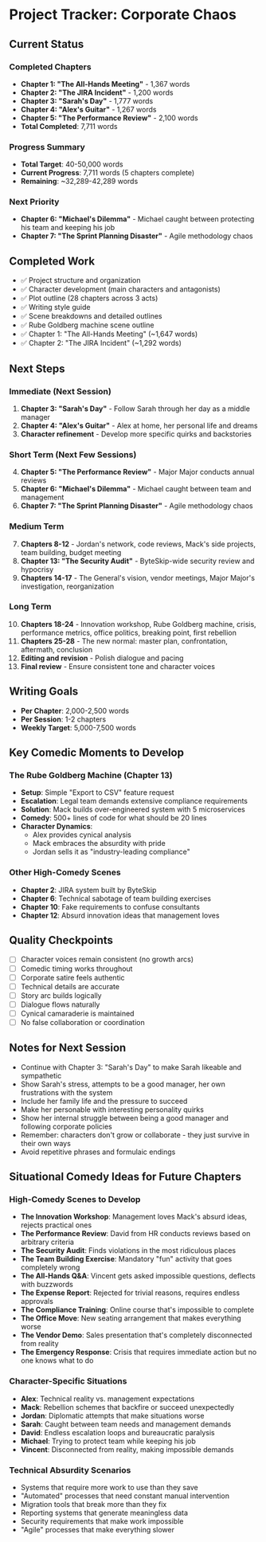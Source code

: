 # Project Tracker: Corporate Chaos

## Current Status

### Completed Chapters
- **Chapter 1: "The All-Hands Meeting"** - 1,367 words
- **Chapter 2: "The JIRA Incident"** - 1,200 words  
- **Chapter 3: "Sarah's Day"** - 1,777 words
- **Chapter 4: "Alex's Guitar"** - 1,267 words
- **Chapter 5: "The Performance Review"** - 2,100 words
- **Total Completed**: 7,711 words

### Progress Summary
- **Total Target**: 40-50,000 words
- **Current Progress**: 7,711 words (5 chapters complete)
- **Remaining**: ~32,289-42,289 words

### Next Priority
- **Chapter 6: "Michael's Dilemma"** - Michael caught between protecting his team and keeping his job
- **Chapter 7: "The Sprint Planning Disaster"** - Agile methodology chaos



## Completed Work
- ✅ Project structure and organization
- ✅ Character development (main characters and antagonists)
- ✅ Plot outline (28 chapters across 3 acts)
- ✅ Writing style guide
- ✅ Scene breakdowns and detailed outlines
- ✅ Rube Goldberg machine scene outline
- ✅ Chapter 1: "The All-Hands Meeting" (~1,647 words)
- ✅ Chapter 2: "The JIRA Incident" (~1,292 words)

## Next Steps

### Immediate (Next Session)
1. **Chapter 3: "Sarah's Day"** - Follow Sarah through her day as a middle manager
2. **Chapter 4: "Alex's Guitar"** - Alex at home, her personal life and dreams
3. **Character refinement** - Develop more specific quirks and backstories

### Short Term (Next Few Sessions)
4. **Chapter 5: "The Performance Review"** - Major Major conducts annual reviews
5. **Chapter 6: "Michael's Dilemma"** - Michael caught between team and management
6. **Chapter 7: "The Sprint Planning Disaster"** - Agile methodology chaos

### Medium Term
7. **Chapters 8-12** - Jordan's network, code reviews, Mack's side projects, team building, budget meeting
8. **Chapter 13: "The Security Audit"** - ByteSkip-wide security review and hypocrisy
9. **Chapters 14-17** - The General's vision, vendor meetings, Major Major's investigation, reorganization

### Long Term
10. **Chapters 18-24** - Innovation workshop, Rube Goldberg machine, crisis, performance metrics, office politics, breaking point, first rebellion
11. **Chapters 25-28** - The new normal: master plan, confrontation, aftermath, conclusion
12. **Editing and revision** - Polish dialogue and pacing
13. **Final review** - Ensure consistent tone and character voices

## Writing Goals
- **Per Chapter**: 2,000-2,500 words
- **Per Session**: 1-2 chapters
- **Weekly Target**: 5,000-7,500 words

## Key Comedic Moments to Develop

### The Rube Goldberg Machine (Chapter 13)
- **Setup**: Simple "Export to CSV" feature request
- **Escalation**: Legal team demands extensive compliance requirements
- **Solution**: Mack builds over-engineered system with 5 microservices
- **Comedy**: 500+ lines of code for what should be 20 lines
- **Character Dynamics**: 
  - Alex provides cynical analysis
  - Mack embraces the absurdity with pride
  - Jordan sells it as "industry-leading compliance"

### Other High-Comedy Scenes
- **Chapter 2**: JIRA system built by ByteSkip
- **Chapter 6**: Technical sabotage of team building exercises
- **Chapter 10**: Fake requirements to confuse consultants
- **Chapter 12**: Absurd innovation ideas that management loves

## Quality Checkpoints
- [ ] Character voices remain consistent (no growth arcs)
- [ ] Comedic timing works throughout
- [ ] Corporate satire feels authentic
- [ ] Technical details are accurate
- [ ] Story arc builds logically
- [ ] Dialogue flows naturally
- [ ] Cynical camaraderie is maintained
- [ ] No false collaboration or coordination

## Notes for Next Session
- Continue with Chapter 3: "Sarah's Day" to make Sarah likeable and sympathetic
- Show Sarah's stress, attempts to be a good manager, her own frustrations with the system
- Include her family life and the pressure to succeed
- Make her personable with interesting personality quirks
- Show her internal struggle between being a good manager and following corporate policies
- Remember: characters don't grow or collaborate - they just survive in their own ways
- Avoid repetitive phrases and formulaic endings 

## Situational Comedy Ideas for Future Chapters

### High-Comedy Scenes to Develop
- **The Innovation Workshop**: Management loves Mack's absurd ideas, rejects practical ones
- **The Performance Review**: David from HR conducts reviews based on arbitrary criteria
- **The Security Audit**: Finds violations in the most ridiculous places
- **The Team Building Exercise**: Mandatory "fun" activity that goes completely wrong
- **The All-Hands Q&A**: Vincent gets asked impossible questions, deflects with buzzwords
- **The Expense Report**: Rejected for trivial reasons, requires endless approvals
- **The Compliance Training**: Online course that's impossible to complete
- **The Office Move**: New seating arrangement that makes everything worse
- **The Vendor Demo**: Sales presentation that's completely disconnected from reality
- **The Emergency Response**: Crisis that requires immediate action but no one knows what to do

### Character-Specific Situations
- **Alex**: Technical reality vs. management expectations
- **Mack**: Rebellion schemes that backfire or succeed unexpectedly
- **Jordan**: Diplomatic attempts that make situations worse
- **Sarah**: Caught between team needs and management demands
- **David**: Endless escalation loops and bureaucratic paralysis
- **Michael**: Trying to protect team while keeping his job
- **Vincent**: Disconnected from reality, making impossible demands

### Technical Absurdity Scenarios
- Systems that require more work to use than they save
- "Automated" processes that need constant manual intervention
- Migration tools that break more than they fix
- Reporting systems that generate meaningless data
- Security requirements that make work impossible
- "Agile" processes that make everything slower 